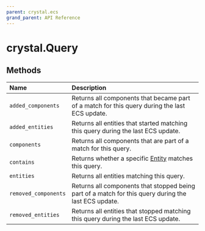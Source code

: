```yaml
---
parent: crystal.ecs
grand_parent: API Reference
---
```


# crystal.Query

## Methods

| Name                 | Description                                                                                          |
| :------------------- | :--------------------------------------------------------------------------------------------------- |
| `added_components`   | Returns all components that became part of a match for this query during the last ECS update.        |
| `added_entities`     | Returns all entities that started matching this query during the last ECS update.                    |
| `components`         | Returns all components that are part of a match for this query.                                      |
| `contains`           | Returns whether a specific [Entity](entity) matches this query.                                      |
| `entities`           | Returns all entities matching this query.                                                            |
| `removed_components` | Returns all components that stopped being part of a match for this query during the last ECS update. |
| `removed_entities`   | Returns all entities that stopped matching this query during the last ECS update.                    |
